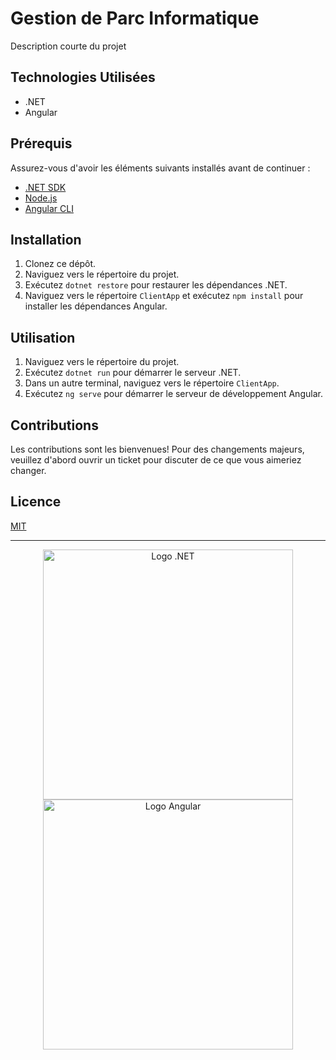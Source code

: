 # Gestion de Parc Informatique

Description courte du projet

## Technologies Utilisées

- .NET
- Angular

## Prérequis

Assurez-vous d'avoir les éléments suivants installés avant de continuer :

- [.NET SDK](https://dotnet.microsoft.com/download)
- [Node.js](https://nodejs.org/)
- [Angular CLI](https://cli.angular.io/)

## Installation

1. Clonez ce dépôt.
2. Naviguez vers le répertoire du projet.
3. Exécutez `dotnet restore` pour restaurer les dépendances .NET.
4. Naviguez vers le répertoire `ClientApp` et exécutez `npm install` pour installer les dépendances Angular.

## Utilisation

1. Naviguez vers le répertoire du projet.
2. Exécutez `dotnet run` pour démarrer le serveur .NET.
3. Dans un autre terminal, naviguez vers le répertoire `ClientApp`.
4. Exécutez `ng serve` pour démarrer le serveur de développement Angular.

## Contributions

Les contributions sont les bienvenues! Pour des changements majeurs, veuillez d'abord ouvrir un ticket pour discuter de ce que vous aimeriez changer.

## Licence

[MIT](https://choosealicense.com/licenses/mit/)

---
<div style="text-align:center;">
  <img src="https://upload.wikimedia.org/wikipedia/commons/e/ee/.NET_Core_Logo.svg" alt="Logo .NET" width="400"/> 
  <img src="https://upload.wikimedia.org/wikipedia/commons/c/cf/Angular_full_color_logo.svg" alt="Logo Angular" width="400"/>
</div>
